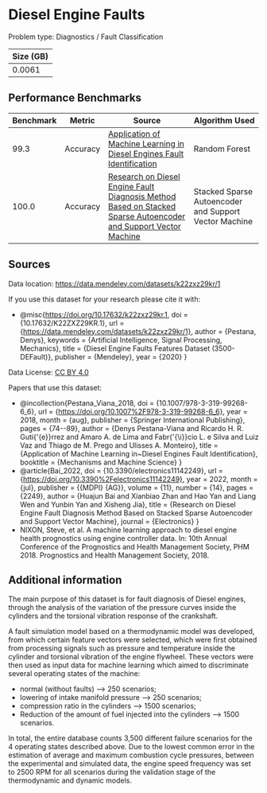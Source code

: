 # Diesel Engine Faults

Problem type: Diagnostics / Fault Classification

| Size (GB) |
| --------- |
| 0.0061    |

## Performance Benchmarks

| Benchmark | Metric   | Source                                                                                                                                                          | Algorithm Used                                        |
| --------- | -------- | --------------------------------------------------------------------------------------------------------------------------------------------------------------- | ----------------------------------------------------- |
| 99.3      | Accuracy | [Application of Machine Learning in Diesel Engines Fault Identification](https://doi.org/10.1007/978-3-319-99268-6_6)                                           | Random Forest                                         |
| 100.0     | Accuracy | [Research on Diesel Engine Fault Diagnosis Method Based on Stacked Sparse Autoencoder and Support Vector Machine ](https://doi.org/10.3390/electronics11142249) | Stacked Sparse Autoencoder and Support Vector Machine |
## Sources

Data location: https://data.mendeley.com/datasets/k22zxz29kr/1

If you use this dataset for your research please cite it with:

- @misc{https://doi.org/10.17632/k22zxz29kr.1, doi = {10.17632/K22ZXZ29KR.1}, url = {https://data.mendeley.com/datasets/k22zxz29kr/1}, author = {Pestana, Denys}, keywords = {Artificial Intelligence, Signal Processing, Mechanics}, title = {Diesel Engine Faults Features Dataset (3500-DEFault)}, publisher = {Mendeley}, year = {2020} }

Data License: [CC BY 4.0](https://creativecommons.org/licenses/by/4.0/)

Papers that use this dataset:

- @incollection{Pestana_Viana_2018, doi = {10.1007/978-3-319-99268-6_6}, url = {https://doi.org/10.1007%2F978-3-319-99268-6_6}, year = 2018, month = {aug}, publisher = {Springer International Publishing}, pages = {74--89}, author = {Denys Pestana-Viana and Ricardo H. R. Guti{\'{e}}rrez and Amaro A. de Lima and Fabr{\'{\i}}cio L. e Silva and Luiz Vaz and Thiago de M. Prego and Ulisses A. Monteiro}, title = {Application of Machine Learning in~Diesel Engines Fault Identification}, booktitle = {Mechanisms and Machine Science} }
- @article{Bai_2022, doi = {10.3390/electronics11142249}, url = {https://doi.org/10.3390%2Felectronics11142249}, year = 2022, month = {jul}, publisher = {{MDPI} {AG}}, volume = {11}, number = {14}, pages = {2249}, author = {Huajun Bai and Xianbiao Zhan and Hao Yan and Liang Wen and Yunbin Yan and Xisheng Jia}, title = {Research on Diesel Engine Fault Diagnosis Method Based on Stacked Sparse Autoencoder and Support Vector Machine}, journal = {Electronics} }
- NIXON, Steve, et al. A machine learning approach to diesel engine health prognostics using engine controller data. In: 10th Annual Conference of the Prognostics and Health Management Society, PHM 2018. Prognostics and Health Management Society, 2018.

## Additional information
The main purpose of this dataset is for fault diagnosis of Diesel engines, through the analysis of the variation of the pressure curves inside the cylinders and the torsional vibration response of the crankshaft.

A fault simulation model based on a thermodynamic model was developed, from which certain feature vectors were selected, which were first obtained from processing signals such as pressure and temperature inside the cylinder and torsional vibration of the engine flywheel. These vectors were then used as input data for machine learning which aimed to discriminate several operating states of the machine:
- normal (without faults) --> 250 scenarios;
- lowering of intake manifold pressure --> 250 scenarios;
- compression ratio in the cylinders --> 1500 scenarios;
- Reduction of the amount of fuel injected into the cylinders --> 1500 scenarios.

In total, the entire database counts 3,500 different failure scenarios for the 4 operating states described above.  Due to the lowest common error in the estimation of average and maximum combustion cycle pressures, between the experimental and simulated data, the engine speed frequency was set to 2500 RPM for all scenarios during the validation stage of the thermodynamic and dynamic models.